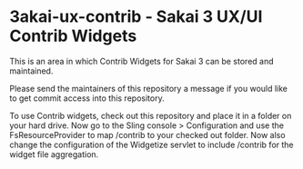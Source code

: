 3akai-ux-contrib - Sakai 3 UX/UI Contrib Widgets
================================================

This is an area in which Contrib Widgets for Sakai 3 can be stored
and maintained.

Please send the maintainers of this repository a message if you would
like to get commit access into this repository.

To use Contrib widgets, check out this repository and place it in a folder
on your hard drive. Now go to the Sling console > Configuration and use
the FsResourceProvider to map /contrib to your checked out folder. Now also
change the configuration of the Widgetize servlet to include /contrib for
the widget file aggregation.